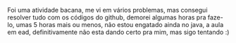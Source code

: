Foi uma atividade bacana, me vi em vários problemas, mas consegui resolver tudo com os códigos do github, demorei algumas horas pra faze-lo, umas 5 horas mais ou menos, não estou engatado ainda no java, a aula em ead, definitivamente não esta dando certo pra mim, mas sigo tentando :)
